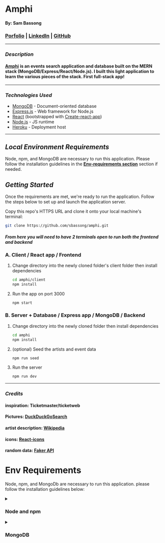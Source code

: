 # Amphi

#### By: Sam Bassong

###  [Porfolio](https://www.sambassong.com/) | [LinkedIn](https://www.linkedin.com/in/sambassong/) | [GitHub](https://github.com/sbassong) 

***

### ***Description***
####  [Amphi](https://amphi.herokuapp.com/) is an events search application and database built on the MERN stack (MongoDB/Express/React/Node.js). I built this light application to learn the various pieces of the stack. First full-stack app!
***

### ***Technologies Used***

- [MongoDB](https://www.mongodb.com/) - Document-oriented database
- [Express.js](https://expressjs.com/) - Web framework for Node.js
- [React](https://reactjs.org/) (bootstrapped with [Create-react-app](https://create-react-app.dev/))
- [Node.js](https://nodejs.org/en/) - JS runtime
- [Heroku](https://www.heroku.com/home) - Deployment host

***

## **_Local Environment Requirements_**
Node, npm, and MongoDB are necessary to run this application. Please follow the installation guidelines in the **[Env-requirements section](#env-requirements)** section if needed.

## **_Getting Started_**
 Once the requirements are met, we're ready to run the application. Follow the steps below to set up and launch the application server.

Copy this repo's HTTPS URL and clone it onto your local machine's terminal:
  ```sh 
  git clone https://github.com/sbassong/amphi.git
  ```

  #### *From here you will need to have 2 terminals open to run both the frontend and backend*
  ### A. Client / React app / Frontend
  1. Change directory into the newly cloned folder's client folder then install dependencies
      ```sh 
      cd amphi/client
      npm install
      ```
  1. Run the app on port 3000 
      ```sh 
      npm start
      ```

  ### B. Server + Database / Express app / MongoDB / Backend
  1. Change directory into the newly cloned folder then install dependencies
      ```sh 
      cd amphi
      npm install
      ```
  1.  (optional) Seed the artists and event data 
        ```sh 
        npm run seed
        ```
  1.  Run the server
      ```sh 
      npm run dev
      ```
***

### ***Credits***
#### inspiration: Ticketmaster/ticketweb
#### Pictures: [DuckDuckGoSearch](https://duckduckgo.com)
#### artist description: [Wikipedia](https://www.wikipedia.org/)
#### icons: [React-icons](https://react-icons.github.io/react-icons/)
#### random data: [Faker API](https://www.npmjs.com/package/faker)


# Env Requirements
  Node, npm, and MongoDb are necessary to run this application. please follow the installation guidelines below:

 <details><summary><h3>Node and npm</h3></summary>

* *Recommended*: Go to the Node Version Manager ([NVM](https://github.com/nvm-sh/nvm)) github and follow the instructions to install both both Node and npm
* *Alternatively*: Go to [Node.js](https://nodejs.org/en/) and use the installer appropriate for your system to install node and npm

    *Verify that both node and npm have been installed by running the following in your CLI*

        node -v
        npm -v
</details>

 <details><summary><h3>MongoDB</h3></summary>

* Head to the official [MongoDB documentation](https://www.mongodb.com/docs/) as needed, choose your operating system family and follow your preferred installation route
* My preferred installation method for Linux/MacOS:

    1. install homebrew by running this command in your termninal

            /bin/bash -c "$(curl -fsSL https://raw githubusercontent.com/Homebrew/install/HEAD/install.sh)"
    2. follow this each of the following line **one by one**

            brew tap mongodb/brew

            brew tap | grep mongodb
       
            brew install mongodb/brew/mongodb-community

        To start Mongo and keep it running on your machine

            brew services start mongodb/brew/mongodb-community

        To open the mongo shell, run

            mongosh
 
        The CLI should throw a few lines, then prompt with `test>`
 
        Create your first database with
 
           use <nameOfMyFirstDatabase>

        Exit the shell with:

           exit

     Check out [MongoDB docs](https://www.mongodb.com/docs/mongodb-shell/run-commands/) for database operations and more 
</details>

